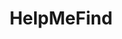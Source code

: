 ---
title: HelpMeFind
crosslinks:
- youtubefactsbot
- AskReddit
- youtubot
- funny
- gifs
- pics
- u_imguralbumbot
- findfashion
- anti_gif_bot
- videos
- WTF
- livven
- aww
- whatisthisthing
- whatsthatbook
- WritingPrompts
- tipofmytongue
- todayilearned
- dataisbeautiful
- nosleep
---